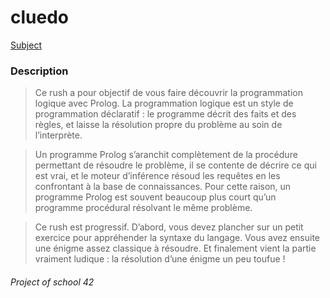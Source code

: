 cluedo
======

[Subject](../master/cluedo.pdf)

### Description

> Ce rush a pour objectif de vous faire découvrir la programmation logique avec Prolog.
> La programmation logique est un style de programmation déclaratif : le programme décrit
> des faits et des règles, et laisse la résolution propre du problème au soin de l’interprète.

> Un programme Prolog s’aranchit complètement de la procédure permettant de résoudre
> le problème, il se contente de décrire ce qui est vrai, et le moteur d’inférence résoud les
> requêtes en les confrontant à la base de connaissances. Pour cette raison, un programme
> Prolog est souvent beaucoup plus court qu’un programme procédural résolvant le même
> problème.

> Ce rush est progressif. D’abord, vous devez plancher sur un petit exercice pour appréhender
> la syntaxe du langage. Vous avez ensuite une énigme assez classique à résoudre. Et
> finalement vient la partie vraiment ludique : la résolution d’une énigme un peu toufue !

###### Project of school 42
